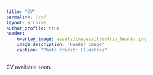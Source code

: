 ```yaml
---
title: "CV"
permalink: /cv/
layout: archive
author_profile: true
header:
    overlay_image: assets/images/illustris_header.png
    image_description: "Header image"
    caption: "Photo credit: Illustris"
---
```


CV available soon.